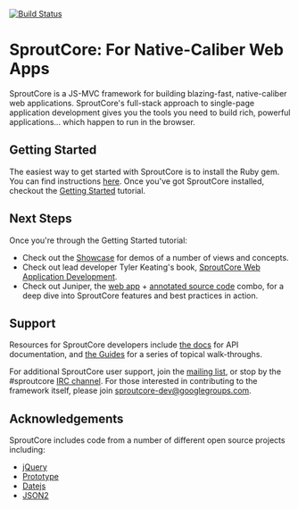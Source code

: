 [![Build Status](https://travis-ci.org/sproutcore/sproutcore.png?branch=master)](https://travis-ci.org/sproutcore/sproutcore)

SproutCore: For Native-Caliber Web Apps
=======

SproutCore is a JS-MVC framework for building blazing-fast, native-caliber web
applications. SproutCore's full-stack approach to single-page application
development gives you the tools you need to build rich, powerful applications...
which happen to run in the browser.

## Getting Started

The easiest way to get started with SproutCore is to install the Ruby gem.
You can find instructions [here](http://sproutcore.com/install/). Once you've
got SproutCore installed, checkout the
[Getting Started](http://guides.sproutcore.com/getting_started.html) tutorial.

## Next Steps

Once you're through the Getting Started tutorial:

- Check out the [Showcase](http://showcase.sproutcore.com/) for demos of a number
  of views and concepts.
- Check out lead developer Tyler Keating's book,
  [SproutCore Web Application Development](http://blog.sproutcore.com/sproutcore-book-available/).
- Check out Juniper, the [web app](http://juniper.dcporter.net/) +
  [annotated source code](https://github.com/dcporter/juniper) combo, for a deep
  dive into SproutCore features and best practices in action.

## Support

Resources for SproutCore developers include [the docs](http://docs.sproutcore.com/)
for API documentation, and [the Guides](http://guides.sproutcore.com/) for a
series of topical walk-throughs.

For additional SproutCore user support, join the
[mailing list](https://groups.google.com/group/sproutcore), or stop by the #sproutcore
[IRC channel](http://sproutcore.com/community/#tab=irc). For those interested in
contributing to the framework itself, please join sproutcore-dev@googlegroups.com.

## Acknowledgements

SproutCore includes code from a number of different open source projects
including:

* [jQuery](http://www.jquery.com/)
* [Prototype](http://www.prototypejs.org/)
* [Datejs](http://www.datejs.com/)
* [JSON2](http://www.json.org/)

